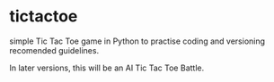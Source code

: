 # tictactoe
simple Tic Tac Toe game in Python to practise coding and versioning recomended guidelines.

In later versions, this will be an AI Tic Tac Toe Battle.
